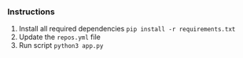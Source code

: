 ### Instructions 

1. Install all required dependencies `pip install -r requirements.txt`
2. Update the `repos.yml` file 
3. Run script `python3 app.py`